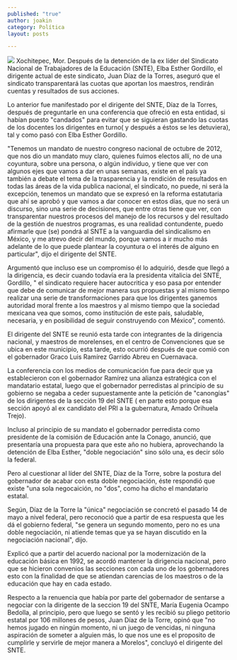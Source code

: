 ```yaml
---
published: "true"
author: joakin
category: Política
layout: posts

---
```


![](http://i.imgur.com/QtZA30Pm.jpg)
Xochitepec, Mor. Después de la detención de la ex líder del Sindicato Nacional de Trabajadores de la Educación (SNTE), Elba Esther Gordillo, el dirigente actual de este sindicato, Juan Díaz de la Torres, aseguró que el sindicato transparentará las cuotas que aportan los maestros, rendirán cuentas y resultados de sus acciones.

Lo anterior fue manifestado por el dirigente del SNTE, Díaz de la Torres, después de preguntarle en una conferencia que ofreció en esta entidad, si habían puesto "candados" para evitar que se siguieran gastando las cuotas de los docentes los dirigentes en turno( y después a éstos se les detuviera), tal y como pasó con Elba Esther Gordillo.

"Tenemos un mandato de nuestro congreso nacional de octubre de 2012, que nos dio un mandato muy claro, quienes fuimos electos allí, no de una coyuntura, sobre una persona, o algún individuo, y tiene que ver con algunos ejes que vamos a dar en unas semanas, existe en el país ya también a debate el tema de la trasparencia y la rendición de resultados en todas las áreas de la vida publica nacional, el sindicato, no puede, ni será la excepción, tenemos un mandato que se expresó en la reforma estatutaria que ahí se aprobó y que vamos a dar conocer en estos días, que no será un discurso, sino una serie de decisiones, que entre otras tiene que ver, con transparentar nuestros procesos del manejo de los recursos y del resultado de la gestión de nuestros programas, es una realidad contundente, puedo afirmarle que (se) pondrá al SNTE a la vanguardia del sindicalismo en México, y me atrevo decir del mundo, porque vamos a ir mucho más adelante de lo que puede plantear la coyuntura o el interés de alguno en particular", dijo el dirigente del SNTE.

Argumentó que incluso ese un compromiso él lo adquirió, desde que llegó a la dirigencia, es decir cuando todavía era la presidenta vitalicia del SNTE, Gordillo, " el sindicato requiere hacer autocritica y eso pasa por entender que debe de comunicar de mejor manera sus propuestas y al mismo tiempo realizar una serie de transformaciones para que los dirigentes ganemos autoridad moral frente a los maestros y al mismo tiempo que la sociedad mexicana vea que somos, como institución de este país, saludable, necesaria, y en posibilidad de seguir construyendo con México", comentó.

El dirigente del SNTE se reunió esta tarde con integrantes de la dirigencia nacional, y maestros de morelenses, en el centro de Convenciones que se ubica en este municipio, esta tarde, esto ocurrió después de que comió con el gobernador Graco Luis Ramírez Garrido Abreu en Cuernavaca.

La conferencia con los medios de comunicación fue para decir que ya establecieron con el gobernador Ramírez una alianza estratégica con el mandatario estatal, luego que el gobernador perredistas al principio de su gobierno se negaba a ceder supuestamente ante la petición de "canongías" de los dirigentes de la sección 19 del SNTE ( en parte esto porque esa sección apoyó al ex candidato del PRI a la gubernatura, Amado Orihuela Trejo).

Incluso al principio de su mandato el gobernador perredista como presidente de la comisión de Educación ante la Conago, anunció, que presentaría una propuesta para que este año no hubiera, aprovechando la detención de Elba Esther, "doble negociación" sino sólo una, es decir sólo la federal.

Pero al cuestionar al líder del SNTE, Díaz de la Torre, sobre la postura del gobernador de acabar con esta doble negociación, éste respondió que existe "una sola negocaición, no "dos", como ha dicho el mandatario estatal.

Según, Díaz de la Torre la "única" negociación se concretó el pasado 14 de mayo a nivel federal, pero reconoció que a partir de esa respuesta que les dá el gobierno federal, "se genera un segundo momento, pero no es una doble negociación, ni atiende temas que ya se hayan discutido en la negociación nacional", dijo.

Explicó que a partir del acuerdo nacional por la modernización de la educación básica en 1992, se acordó mantener la dirigencia nacional, pero que se hicieron convenios las secciones con cada uno de los gobernadores esto con la finalidad de que se atiendan carencias de los maestros o de la educación que hay en cada estado.

Respecto a la renuencia que había por parte del gobernador de sentarse a negociar con la dirigente de la seccion 19 del SNTE, María Eugenia Ocampo Bedolla, al principio, pero que luego se sentó y les recibió su pliego petitorio estatal por 106 millones de pesos, Juan Díaz de la Torre, opinó que "no hemos jugado en ningún momento, ni un juego de vencidas, ni ninguna aspiración de someter a alguien más, lo que nos une es el proposito de cumplirle y servirle de mejor manera a Morelos", concluyó el dirigente del SNTE.
